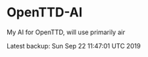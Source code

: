 # OpenTTD-AI
My AI for OpenTTD, will use primarily air

Latest backup: Sun Sep 22 11:47:01 UTC 2019
